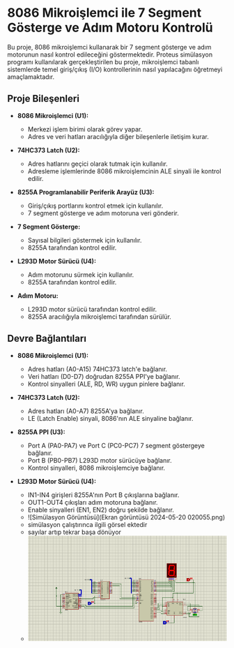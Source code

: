 # 8086 Mikroişlemci ile 7 Segment Gösterge ve Adım Motoru Kontrolü

Bu proje, 8086 mikroişlemci kullanarak bir 7 segment gösterge ve adım motorunun nasıl kontrol edileceğini göstermektedir. Proteus simülasyon programı kullanılarak gerçekleştirilen bu proje, mikroişlemci tabanlı sistemlerde temel giriş/çıkış (I/O) kontrollerinin nasıl yapılacağını öğretmeyi amaçlamaktadır.

## Proje Bileşenleri

- **8086 Mikroişlemci (U1):**
  - Merkezi işlem birimi olarak görev yapar.
  - Adres ve veri hatları aracılığıyla diğer bileşenlerle iletişim kurar.

- **74HC373 Latch (U2):**
  - Adres hatlarını geçici olarak tutmak için kullanılır.
  - Adresleme işlemlerinde 8086 mikroişlemcinin ALE sinyali ile kontrol edilir.

- **8255A Programlanabilir Periferik Arayüz (U3):**
  - Giriş/çıkış portlarını kontrol etmek için kullanılır.
  - 7 segment gösterge ve adım motoruna veri gönderir.

- **7 Segment Gösterge:**
  - Sayısal bilgileri göstermek için kullanılır.
  - 8255A tarafından kontrol edilir.

- **L293D Motor Sürücü (U4):**
  - Adım motorunu sürmek için kullanılır.
  - 8255A tarafından kontrol edilir.

- **Adım Motoru:**
  - L293D motor sürücü tarafından kontrol edilir.
  - 8255A aracılığıyla mikroişlemci tarafından sürülür.

## Devre Bağlantıları

- **8086 Mikroişlemci (U1):**
  - Adres hatları (A0-A15) 74HC373 latch'e bağlanır.
  - Veri hatları (D0-D7) doğrudan 8255A PPI'ye bağlanır.
  - Kontrol sinyalleri (ALE, RD, WR) uygun pinlere bağlanır.

- **74HC373 Latch (U2):**
  - Adres hatları (A0-A7) 8255A'ya bağlanır.
  - LE (Latch Enable) sinyali, 8086'nın ALE sinyaline bağlanır.

- **8255A PPI (U3):**
  - Port A (PA0-PA7) ve Port C (PC0-PC7) 7 segment göstergeye bağlanır.
  - Port B (PB0-PB7) L293D motor sürücüye bağlanır.
  - Kontrol sinyalleri, 8086 mikroişlemciye bağlanır.

- **L293D Motor Sürücü (U4):**
  - IN1-IN4 girişleri 8255A'nın Port B çıkışlarına bağlanır.
  - OUT1-OUT4 çıkışları adım motoruna bağlanır.
  - Enable sinyalleri (EN1, EN2) doğru şekilde bağlanır.
  - ![Simülasyon Görüntüsü](Ekran görüntüsü 2024-05-20 020055.png)
  - simülasyon çalıştırınca ilgili görsel ektedir
  - sayılar artıp tekrar başa dönüyor
  - ![Devre Şeması](proteus.png)
